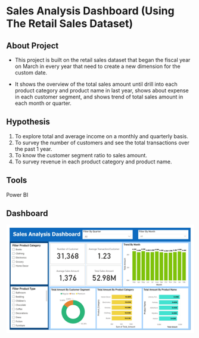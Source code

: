 # Sales Analysis Dashboard (Using The Retail Sales Dataset)


## About Project
* This project is built on the retail sales dataset that began the fiscal year on March in every year that need to create a new dimension for the custom date. 

* It shows the overview of the total sales amount until drill into each product category and product name in last year, shows about expense in each customer segment, and shows trend of total sales amount in each month or quarter.

## Hypothesis 
1. To explore total and average income on a monthly and quarterly basis.
2. To survey the number of customers and see the total transactions over the past 1 year.
3. To know the customer segment ratio to sales amount.
4. To survey revenue in each product category and product name.


## Tools 
Power BI


## Dashboard
![retail_sales_data.jpg](retail_sales_data.jpg)
